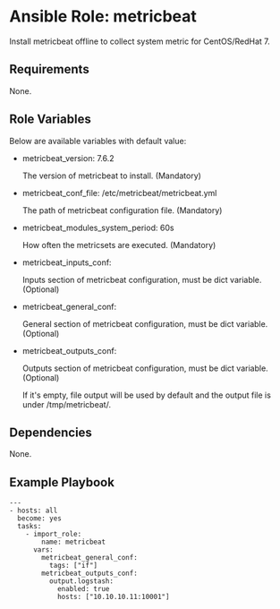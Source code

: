 Ansible Role: metricbeat
=========

Install metricbeat offline to collect system metric for CentOS/RedHat 7.

Requirements
------------

None.

Role Variables
--------------

Below are available variables with default value:

* metricbeat_version: 7.6.2

  The version of metricbeat to install. (Mandatory)	

* metricbeat_conf_file: /etc/metricbeat/metricbeat.yml

  The path of metricbeat configuration file. (Mandatory)

* metricbeat_modules_system_period: 60s

  How often the metricsets are executed. (Mandatory)

* metricbeat_inputs_conf:

  Inputs section of metricbeat configuration, must be dict variable. (Optional)

* metricbeat_general_conf:

  General section of metricbeat configuration, must be dict variable. (Optional)

* metricbeat_outputs_conf:

  Outputs section of metricbeat configuration, must be dict variable. (Optional)

  If it's empty, file output will be used by default and the output file is under /tmp/metricbeat/. 

Dependencies
------------

None.

Example Playbook
----------------

```
---
- hosts: all
  become: yes
  tasks:
    - import_role:
        name: metricbeat
      vars:
        metricbeat_general_conf:
          tags: ["if"]
        metricbeat_outputs_conf:
          output.logstash:
            enabled: true
            hosts: ["10.10.10.11:10001"]

```
